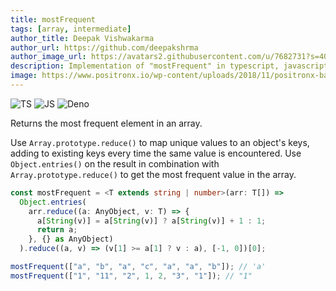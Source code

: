 ```yaml
---
title: mostFrequent
tags: [array, intermediate]
author_title: Deepak Vishwakarma
author_url: https://github.com/deepakshrma
author_image_url: https://avatars2.githubusercontent.com/u/7682731?s=400
description: Implementation of "mostFrequent" in typescript, javascript and deno.
image: https://www.positronx.io/wp-content/uploads/2018/11/positronx-banner-1152-1.jpg
---
```


![TS](https://img.shields.io/badge/supports-typescript-blue.svg?style=flat-square)
![JS](https://img.shields.io/badge/supports-javascript-yellow.svg?style=flat-square)
![Deno](https://img.shields.io/badge/supports-deno-green.svg?style=flat-square)

Returns the most frequent element in an array.

Use `Array.prototype.reduce()` to map unique values to an object's keys, adding to existing keys every time the same value is encountered.
Use `Object.entries()` on the result in combination with `Array.prototype.reduce()` to get the most frequent value in the array.

```ts title="typescript"
const mostFrequent = <T extends string | number>(arr: T[]) =>
  Object.entries(
    arr.reduce((a: AnyObject, v: T) => {
      a[String(v)] = a[String(v)] ? a[String(v)] + 1 : 1;
      return a;
    }, {} as AnyObject)
  ).reduce((a, v) => (v[1] >= a[1] ? v : a), [-1, 0])[0];
```

```ts title="typescript"
mostFrequent(["a", "b", "a", "c", "a", "a", "b"]); // 'a'
mostFrequent(["1", "11", "2", 1, 2, "3", "1"]); // "1"
```
